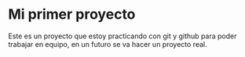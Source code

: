 # Mi primer proyecto
Este es un proyecto que estoy practicando con git y github para poder trabajar en equipo, en un futuro se va hacer un proyecto real.
